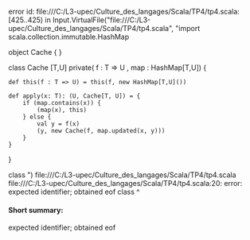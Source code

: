 error id: file:///C:/L3-upec/Culture_des_langages/Scala/TP4/tp4.scala:[425..425) in Input.VirtualFile("file:///C:/L3-upec/Culture_des_langages/Scala/TP4/tp4.scala", "import scala.collection.immutable.HashMap

object Cache {
}

 class  Cache [T,U] private( f : T => U , map : HashMap[T,U]) {
        
    def this(f : T => U) = this(f, new HashMap[T,U]())

    def apply(x: T): (U, Cache[T, U]) = {
        if (map.contains(x)) {
            (map(x), this)
        } else {
            val y = f(x)
            (y, new Cache(f, map.updated(x, y)))
        }
    }
}

class ")
file:///C:/L3-upec/Culture_des_langages/Scala/TP4/tp4.scala
file:///C:/L3-upec/Culture_des_langages/Scala/TP4/tp4.scala:20: error: expected identifier; obtained eof
class 
      ^
#### Short summary: 

expected identifier; obtained eof